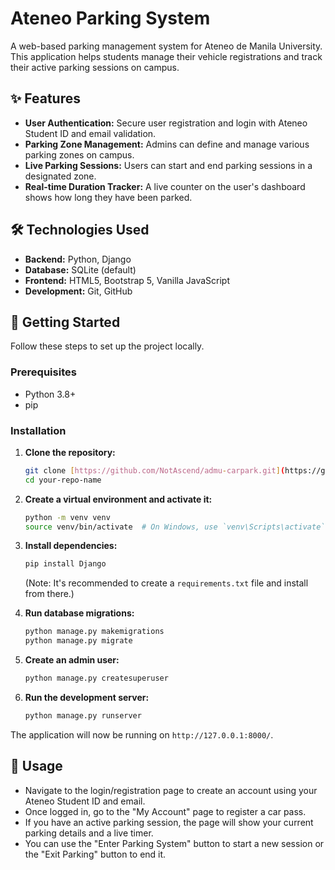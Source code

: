# Ateneo Parking System

A web-based parking management system for Ateneo de Manila University. This application helps students manage their vehicle registrations and track their active parking sessions on campus.

## ✨ Features

* **User Authentication:** Secure user registration and login with Ateneo Student ID and email validation.
* **Parking Zone Management:** Admins can define and manage various parking zones on campus.
* **Live Parking Sessions:** Users can start and end parking sessions in a designated zone.
* **Real-time Duration Tracker:** A live counter on the user's dashboard shows how long they have been parked.

## 🛠️ Technologies Used

* **Backend:** Python, Django
* **Database:** SQLite (default)
* **Frontend:** HTML5, Bootstrap 5, Vanilla JavaScript
* **Development:** Git, GitHub

## 🚀 Getting Started

Follow these steps to set up the project locally.

### Prerequisites

* Python 3.8+
* pip

### Installation

1.  **Clone the repository:**
    ```bash
    git clone [https://github.com/NotAscend/admu-carpark.git](https://github.com/Ascend/admu-carpark.git)
    cd your-repo-name
    ```

2.  **Create a virtual environment and activate it:**
    ```bash
    python -m venv venv
    source venv/bin/activate  # On Windows, use `venv\Scripts\activate`
    ```

3.  **Install dependencies:**
    ```bash
    pip install Django
    ```
    (Note: It's recommended to create a `requirements.txt` file and install from there.)

4.  **Run database migrations:**
    ```bash
    python manage.py makemigrations
    python manage.py migrate
    ```

5.  **Create an admin user:**
    ```bash
    python manage.py createsuperuser
    ```

6.  **Run the development server:**
    ```bash
    python manage.py runserver
    ```

The application will now be running on `http://127.0.0.1:8000/`.

## 📌 Usage

* Navigate to the login/registration page to create an account using your Ateneo Student ID and email.
* Once logged in, go to the "My Account" page to register a car pass.
* If you have an active parking session, the page will show your current parking details and a live timer.
* You can use the "Enter Parking System" button to start a new session or the "Exit Parking" button to end it.